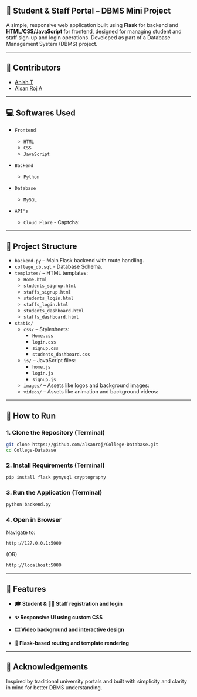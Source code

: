 ## 🏫 Student & Staff Portal – DBMS Mini Project

A simple, responsive web application built using **Flask** for backend and **HTML/CSS/JavaScript** for frontend, designed for managing student and staff sign-up and login operations. Developed as part of a Database Management System (DBMS) project.

---

## 👥 Contributors

- [Anish T](https://www.linkedin.com/in/anish-t)
- [Alsan Roj A](https://www.linkedin.com/in/alsan-roj-a-a01116295)

---

## 💻 Softwares Used

- `Frontend`
  - `HTML`
  - `CSS`
  - `JavaScript`

- `Backend`
  - `Python`

- `Database`
  - `MySQL`

- `API's`
  - `Cloud Flare` - Captcha:

---

## 📂 Project Structure

- `backend.py` – Main Flask backend with route handling.
- `college_db.sql` - Database Schema.
- `templates/` – HTML templates:
  - `Home.html`
  - `students_signup.html`
  - `staffs_signup.html`
  - `students_login.html`
  - `staffs_login.html`
  - `students_dashboard.html`
  - `staffs_dashboard.html`
- `static/`
  - `css/` – Stylesheets:
    - `Home.css`
    - `login.css`
    - `signup.css`
    - `students_dashboard.css`
  - `js/` – JavaScript files:
    - `home.js`
    - `login.js`
    - `signup.js`
  - `images/` – Assets like logos and background images:
  - `videos/` – Assets like animation and background videos:

---

## 🚀 How to Run

### 1. Clone the Repository (Terminal)
 
```bash
git clone https://github.com/alsanroj/College-Database.git
cd College-Database
```

### 2. Install Requirements (Terminal)

```bash
pip install flask pymysql cryptography
```

### 3. Run the Application (Terminal)

```bash
python backend.py
```

### 4. Open in Browser
Navigate to: 
```bash
http://127.0.0.1:5000
```
(OR)
```bash
http://localhost:5000
```

---

## 🔧 Features

- **🎓 Student & 🧑‍🏫 Staff registration and login**

- **✨ Responsive UI using custom CSS**

- **🎞️ Video background and interactive design**

- **📁 Flask-based routing and template rendering**

---

## 📜 Acknowledgements

Inspired by traditional university portals and built with simplicity and clarity in mind for better DBMS understanding.
